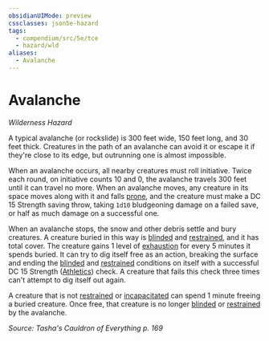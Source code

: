 ```yaml
---
obsidianUIMode: preview
cssclasses: json5e-hazard
tags:
  - compendium/src/5e/tce
  - hazard/wld
aliases:
  - Avalanche
---
```

# Avalanche
*Wilderness Hazard*  

A typical avalanche (or rockslide) is 300 feet wide, 150 feet long, and 30 feet thick. Creatures in the path of an avalanche can avoid it or escape it if they're close to its edge, but outrunning one is almost impossible.

When an avalanche occurs, all nearby creatures must roll initiative. Twice each round, on initiative counts 10 and 0, the avalanche travels 300 feet until it can travel no more. When an avalanche moves, any creature in its space moves along with it and falls [prone](2-Mechanics/CLI/rules/conditions.md#prone), and the creature must make a DC 15 Strength saving throw, taking `1d10` bludgeoning damage on a failed save, or half as much damage on a successful one.

When an avalanche stops, the snow and other debris settle and bury creatures. A creature buried in this way is [blinded](2-Mechanics/CLI/rules/conditions.md#blinded) and [restrained](2-Mechanics/CLI/rules/conditions.md#restrained), and it has total cover. The creature gains 1 level of [exhaustion](2-Mechanics/CLI/rules/conditions.md#exhaustion) for every 5 minutes it spends buried. It can try to dig itself free as an action, breaking the surface and ending the [blinded](2-Mechanics/CLI/rules/conditions.md#blinded) and [restrained](2-Mechanics/CLI/rules/conditions.md#restrained) conditions on itself with a successful DC 15 Strength ([Athletics](2-Mechanics/CLI/rules/skills.md#Athletics)) check. A creature that fails this check three times can't attempt to dig itself out again.

A creature that is not [restrained](2-Mechanics/CLI/rules/conditions.md#restrained) or [incapacitated](2-Mechanics/CLI/rules/conditions.md#incapacitated) can spend 1 minute freeing a buried creature. Once free, that creature is no longer [blinded](2-Mechanics/CLI/rules/conditions.md#blinded) or [restrained](2-Mechanics/CLI/rules/conditions.md#restrained) by the avalanche.

*Source: Tasha's Cauldron of Everything p. 169*